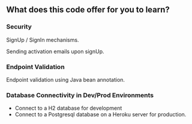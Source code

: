 ## What does this code offer for you to learn?

### Security
 SignUp / SignIn mechanisms.
 
Sending activation emails upon signUp.

### Endpoint Validation
Endpoint validation using Java bean annotation.

### Database Connectivity in Dev/Prod Environments
- Connect to a H2 database for development
- Connect to a Postgresql database on a Heroku server for production.
